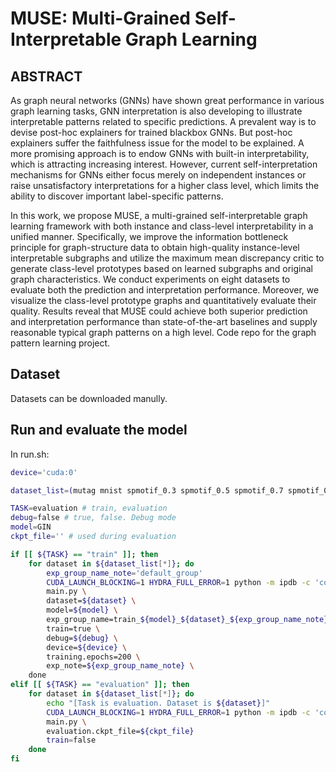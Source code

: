 # MUSE: Multi-Grained Self-Interpretable Graph Learning

## ABSTRACT
As graph neural networks (GNNs) have shown great performance in various graph learning tasks, GNN interpretation is also developing to illustrate interpretable patterns related to specific predictions. A prevalent way is to devise post-hoc explainers for trained blackbox GNNs. But post-hoc explainers suffer the faithfulness issue for the model to be explained. A more promising approach is to endow GNNs with built-in interpretability, which is attracting increasing interest. However, current self-interpretation mechanisms for GNNs either focus merely on independent instances or raise unsatisfactory interpretations for a higher class level, which limits the ability to discover important label-specific patterns. 

In this work, we propose MUSE, a multi-grained self-interpretable graph learning framework with both instance and class-level interpretability in a unified manner. Specifically, we improve the information bottleneck principle for graph-structure data to obtain high-quality instance-level interpretable subgraphs and utilize the maximum mean discrepancy critic to generate class-level prototypes based on learned subgraphs and original graph characteristics. We conduct experiments on eight datasets to evaluate both the prediction and interpretation performance. Moreover, we visualize the class-level prototype graphs and quantitatively evaluate their quality. Results reveal that MUSE could achieve both superior prediction and interpretation performance than state-of-the-art baselines and supply reasonable typical graph patterns on a high level. Code repo for the graph pattern learning project.

## Dataset
Datasets can be downloaded manully.

## Run and evaluate the model
In run.sh:
```bash
device='cuda:0'

dataset_list=(mutag mnist spmotif_0.3 spmotif_0.5 spmotif_0.7 spmotif_0.9)

TASK=evaluation # train, evaluation
debug=false # true, false. Debug mode
model=GIN
ckpt_file='' # used during evaluation

if [[ ${TASK} == "train" ]]; then
    for dataset in ${dataset_list[*]}; do
        exp_group_name_note='default_group'
        CUDA_LAUNCH_BLOCKING=1 HYDRA_FULL_ERROR=1 python -m ipdb -c 'continue' \
        main.py \
        dataset=${dataset} \
        model=${model} \
        exp_group_name=train_${model}_${dataset}_${exp_group_name_note} \
        train=true \
        debug=${debug} \
        device=${device} \
        training.epochs=200 \
        exp_note=${exp_group_name_note} \
    done
elif [[ ${TASK} == "evaluation" ]]; then
    for dataset in ${dataset_list[*]}; do
        echo "[Task is evaluation. Dataset is ${dataset}]"
        CUDA_LAUNCH_BLOCKING=1 HYDRA_FULL_ERROR=1 python -m ipdb -c 'continue' \
        main.py \
        evaluation.ckpt_file=${ckpt_file}
        train=false
    done
fi


```